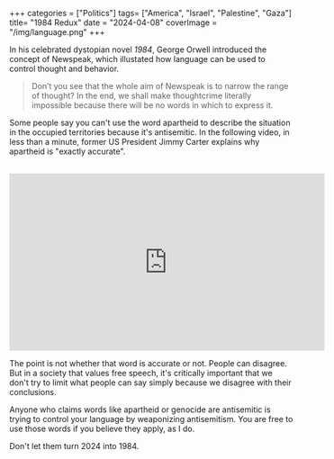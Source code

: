 +++
categories = ["Politics"]
tags= ["America", "Israel", "Palestine", "Gaza"]
title= "1984 Redux"
date = "2024-04-08"
coverImage = "/img/language.png"
+++

In his celebrated dystopian novel *1984*, George Orwell introduced the concept of Newspeak, which illustated how language can be used to control thought and behavior.

<!--more-->  

> Don’t you see that the whole aim of Newspeak is to narrow the range of thought? In the end, we shall make thoughtcrime literally impossible because there will be no words in which to express it.

Some people say you can't use the word apartheid to describe the situation in the occupied territories because it's antisemitic. In the following video, in less than a minute, former US President Jimmy Carter explains why apartheid is "exactly accurate".

<br>

<iframe width="560" height="315" src="https://www.youtube.com/embed/y23V6PLTCMw?si=7GsxHW6gjcJiz7GO" title="YouTube video player" frameborder="0" allow="accelerometer; autoplay; clipboard-write; encrypted-media; gyroscope; picture-in-picture; web-share" referrerpolicy="strict-origin-when-cross-origin" allowfullscreen></iframe>

The point is not whether that word is accurate or not. People can disagree. But in a society that values free speech, it's critically important that we don't try to limit what people can say simply because we disagree with their conclusions.

Anyone who claims words like apartheid or genocide are antisemitic is trying to control your language by weaponizing antisemitism. You are free to use those words if you believe they apply, as I do.

Don't let them turn 2024 into 1984.
